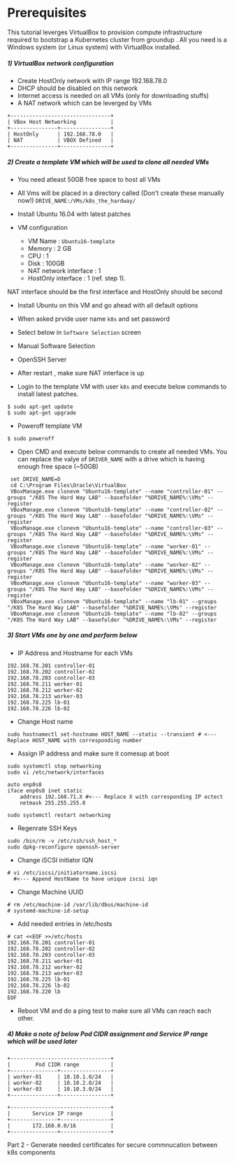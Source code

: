 # Prerequisites

This tutorial leverges VirtualBox to provision compute infrastructure required to 
bootstrap a Kubernetes cluster from groundup . 
All you need is a Windows system (or Linux system) with VirtualBox installed.

##### 1) VirtualBox network configuration
- Create HostOnly network with IP range 192.168.78.0
- DHCP should be disabled on this network 
- Internet access is needed on all VMs (only for downloading stuffs)
- A NAT network which can be leverged by VMs 
```
+--------------------------------+
| VBox Host Networking           |
+---------------+----------------+
| HostOnly      | 192.168.78.0   |
| NAT           | VBOX Defined   |
+---------------+----------------+
```
##### 2) Create a template VM which will be used to clone all needed VMs 

- You need atleast 50GB free space to host all VMs
- All Vms will be placed in a directory called (Don't create these manually now!)
 `DRIVE_NAME:/VMs/k8s_the_hardway/`

- Install Ubuntu 16.04 with latest patches 
- VM configuration  
    - VM Name : `Ubuntu16-template`
    - Memory  : 2 GB 
    - CPU     : 1
    - Disk    : 100GB 
    - NAT network interface : 1 
    - HostOnly interface    : 1 (ref. step 1).	
    
NAT interface should be the first interface and HostOnly should be second

- Install Ubuntu on this VM and go ahead with all default options
 - When asked prvide user name `k8s` and set password 
 - Select below in `Software Selection` screen 
  - Manual Software Selection
  - OpenSSH Server
  
- After restart , make sure NAT interface is up 
- Login to the template VM with user `k8s` and execute below commands to install latest patches.
```
$ sudo apt-get update 
$ sudo apt-get upgrade 
```
- Poweroff template VM
```
$ sudo poweroff
```
- Open CMD and execute below commands to create all needed VMs.
  You can replace the valye of `DRIVER_NAME` with a drive which is having enough free space (~50GB)
```
 set DRIVE_NAME=D
 cd C:\Program Files\Oracle\VirtualBox
 VBoxManage.exe clonevm "Ubuntu16-template" --name "controller-01" --groups "/K8S The Hard Way LAB" --basefolder "%DRIVE_NAME%:\VMs" --register
 VBoxManage.exe clonevm "Ubuntu16-template" --name "controller-02" --groups "/K8S The Hard Way LAB" --basefolder "%DRIVE_NAME%:\VMs" --register  
 VBoxManage.exe clonevm "Ubuntu16-template" --name "controller-03" --groups "/K8S The Hard Way LAB" --basefolder "%DRIVE_NAME%:\VMs" --register
 VBoxManage.exe clonevm "Ubuntu16-template" --name "worker-01" --groups "/K8S The Hard Way LAB" --basefolder "%DRIVE_NAME%:\VMs" --register
 VBoxManage.exe clonevm "Ubuntu16-template" --name "worker-02" --groups "/K8S The Hard Way LAB" --basefolder "%DRIVE_NAME%:\VMs" --register
 VBoxManage.exe clonevm "Ubuntu16-template" --name "worker-03" --groups "/K8S The Hard Way LAB" --basefolder "%DRIVE_NAME%:\VMs" --register
 VBoxManage.exe clonevm "Ubuntu16-template" --name "lb-01" --groups "/K8S The Hard Way LAB" --basefolder "%DRIVE_NAME%:\VMs" --register
 VBoxManage.exe clonevm "Ubuntu16-template" --name "lb-02" --groups "/K8S The Hard Way LAB" --basefolder "%DRIVE_NAME%:\VMs" --register
```
##### 3) Start VMs one by one and perform below 
- IP Address and Hostname for each VMs 
```
192.168.78.201 controller-01
192.168.78.202 controller-02
192.168.78.203 controller-03
192.168.78.211 worker-01
192.168.78.212 worker-02
192.168.78.213 worker-03
192.168.78.225 lb-01
192.168.78.226 lb-02
```
- Change Host name 
```
sudo hostnamectl set-hostname HOST_NAME --static --transient # <--- Replace HOST_NAME with corresponding number
```
- Assign IP address and make sure it comesup at boot 
```
sudo systemctl stop networking
sudo vi /etc/network/interfaces

auto enp0s8
iface enp0s8 inet static
    address 192.168.71.X #<--- Replace X with corresponding IP octect
    netmask 255.255.255.0

sudo systemctl restart networking
```
- Regenrate SSH Keys 
```
sudo /bin/rm -v /etc/ssh/ssh_host_*
sudo dpkg-reconfigure openssh-server
```
- Change iSCSI initiator IQN
```
# vi /etc/iscsi/initiatorname.iscsi 
  #<--- Append HostName to have unique iscsi iqn 
```  
- Change Machine UUID 
```
# rm /etc/machine-id /var/lib/dbus/machine-id
# systemd-machine-id-setup
```
- Add needed entries in /etc/hosts 
```
# cat <<EOF >>/etc/hosts
192.168.78.201 controller-01
192.168.78.202 controller-02
192.168.78.203 controller-03
192.168.78.211 worker-01
192.168.78.212 worker-02
192.168.78.213 worker-03
192.168.78.225 lb-01
192.168.78.226 lb-02
192.168.78.220 lb 
EOF
```
- Reboot VM and do a ping test to make sure all VMs can reach each other.

##### 4) Make a note of below Pod CIDR assignment and Service IP range which will be used later 
```
+--------------------------------+
|        Pod CIDR range          |
+---------------+----------------+
| worker-01     | 10.10.1.0/24   |
| worker-02     | 10.10.2.0/24   |
| worker-03     | 10.10.3.0/24   |
+---------------+----------------+

+--------------------------------+
|       Service IP range         |
+---------------+----------------+
|       172.168.0.0/16           |
+---------------+----------------+
```

Part 2 - Generate needed certificates for secure commnucation between k8s components 
